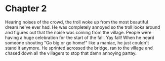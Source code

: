 # Chapter 2

Hearing noises of the crowd, the troll woke up from the most beautiful dream he've ever had.
He was completely annoyed so the troll looks around and figures out that the noise was coming from the village.
People were having a huge celebration for the start of the fall.
Yay fall!
When he heard someone shouting "Go big or go home!" like a maniac, he just couldn't stand it anymore.
He sprinted acrossed the bridge, ran to the village and chased down all the villagers to stop that damn annoying partay.

